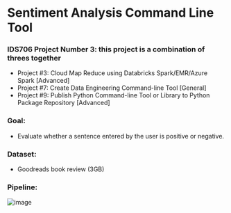 # Sentiment Analysis Command Line Tool
### IDS706 Project Number 3: this project is a combination of threes together
* Project #3: Cloud Map Reduce using Databricks Spark/EMR/Azure Spark [Advanced]
* Project #7: Create Data Engineering Command-line Tool [General]
* Project #9: Publish Python Command-line Tool or Library to Python Package Repository [Advanced]

### Goal:
* Evaluate whether a sentence entered by the user is positive or negative.

### Dataset:
* Goodreads book review (3GB)

### Pipeline:
![image](https://user-images.githubusercontent.com/43796329/137572854-21320154-8d6c-4c68-835c-c7f3977970cd.png)
